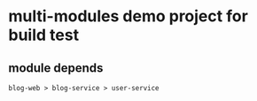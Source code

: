 # multi-modules demo project for build test

## module depends

```
blog-web > blog-service > user-service
```
